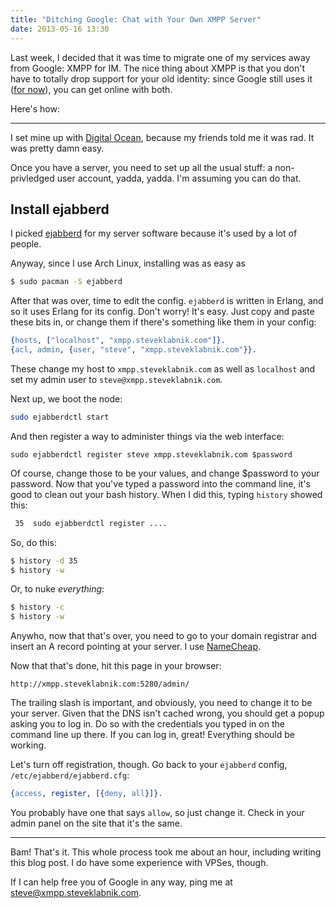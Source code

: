 ```yaml
---
title: "Ditching Google: Chat with Your Own XMPP Server"
date: 2013-05-16 13:30
---
```


Last week, I decided that it was time to migrate one of my services away from
Google: XMPP for IM. The nice thing about XMPP is that you don't have to
totally drop support for your old identity: since Google still uses it
([for now](http://eschnou.com/entry/whats-next-google--dropping-smtp-support--62-24930.html)),
you can get online with both.

Here's how:

----------------

I set mine up with [Digital Ocean](http://digitalocean.com/), because my
friends told me it was rad. It was pretty damn easy.

Once you have a server, you need to set up all the usual stuff: a
non-privledged user account, yadda, yadda. I'm assuming you can do that.

## Install ejabberd

I picked [ejabberd](http://www.ejabberd.im/) for my server software because
it's used by a lot of people.

Anyway, since I use Arch Linux, installing was as easy as

```bash
$ sudo pacman -S ejabberd
```

After that was over, time to edit the config. `ejabberd` is written in Erlang,
and so it uses Erlang for its config. Don't worry! It's easy. Just copy and 
paste these bits in, or change them if there's something like them in your
config:

```erlang
{hosts, ["localhost", "xmpp.steveklabnik.com"]}.
{acl, admin, {user, "steve", "xmpp.steveklabnik.com"}}.
```

These change my host to `xmpp.steveklabnik.com` as well as `localhost` and set my admin user to
`steve@xmpp.steveklabnik.com`.

Next up, we boot the node:

```bash
sudo ejabberdctl start
```

And then register a way to administer things via the web interface:

```
sudo ejabberdctl register steve xmpp.steveklabnik.com $password
```

Of course, change those to be your values, and change $password to your
password. Now that you've typed a password into the command line, it's good
to clean out your bash history. When I did this, typing `history` showed
this:

```bash
 35  sudo ejabberdctl register ....
```

So, do this:

```bash
$ history -d 35
$ history -w
```

Or, to nuke _everything_:

```bash
$ history -c
$ history -w
```

Anywho, now that that's over, you need to go to your domain registrar and
insert an A record pointing at your server. I use
[NameCheap](https://www.namecheap.com/).

Now that that's done, hit this page in your browser:

```text
http://xmpp.steveklabnik.com:5280/admin/
```

The trailing slash is important, and obviously, you need to change it to
be your server. Given that the DNS isn't cached wrong, you should get a popup
asking you to log in. Do so with the credentials you typed in on the command
line up there. If you can log in, great! Everything should be working.

Let's turn off registration, though. Go back to your `ejabberd` config,
`/etc/ejabberd/ejabberd.cfg`:

```erlang
{access, register, [{deny, all}]}.
```

You probably have one that says `allow`, so just change it. Check in your admin
panel on the site that it's the same.

--------------------

Bam! That's it. This whole process took me about an hour, including writing
this blog post. I do have some experience with VPSes, though.

If I can help free you of Google in any way, ping me at
[steve@xmpp.steveklabnik.com](xmpp:steve@xmpp.steveklabnik.com).

